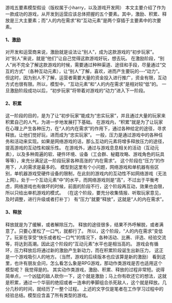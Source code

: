 游戏五要素模型假设（版权属于小harry，以及游戏开发网）
本文主要介绍了作为一款成功的游戏，从开发到运营应该总体把握的五个要素。其中，激励、积累、释放是三大主要素；而“人的内在需求”和“互动元素”是两个穿插于主要素中的次要素。
#### 1、激励
对开发和运营商来说，激励就是设法让“别人”，成为这款游戏的“初步玩家”。
对“别人”来说，就是“他们”让自己觉得这款游戏好玩，想去玩。
在激励阶段，“别人”尚不完全了解这款游戏的时候，需要通过种种渠道、途径和手段，尽量通过“交互的方式”（各种互动元素），让“别人”了解，喜欢，进而产生要玩的---“动力”。
但这时，因为别人不了解，运营者需要大量的资金投入进行推广，资金有限，互动方式也很有限。所以，模型中，“互动元素”和“人的内在需求”是相对较“低”的。
一旦激励阶段成功以后，“初步玩家”将带着对游戏的“动力”进入下一阶段。
#### 2、积累
这一阶段的目的，是为了让“初步玩家”能成为“忠实玩家”，并且通过大量的玩家来积累自己的人气，为进一步地发展打下基础。
在游戏内，“积累”就是为了让玩家在心理上产生各种压力，在“人的内在需求”的作用下，通过各种给定的途径，寻求释放。让他们觉好玩，进而成为“忠实玩家”。
一般，压力是通过游戏中的各种任务和活动来实现。如果是网络游戏的话，那么互动的元素将增多释放压力的途径，提高游戏的互动性和娱乐性。
在游戏外，通过与游戏息息相关的活动（互动元素），以及多种周遍的软、硬件环境、设备（工会群、秘籍攻略、游戏角色的玩具等等），来充分满足这一阶段玩家各种高涨的“内在需求”。
这个阶段在“压力”的作用下，人的需求是最多的。
模型到这里有个小问题，网络游戏和单机器有些区别，单机器游戏受硬件设备的限制，在此刻的游戏内的互动性不如网络游戏（无法上网）。处于一个互动元素“中”的水平，而网络游戏则是“高”，不过出于平衡考虑，网络游戏也有做坏的时候，前面的阶段不行，这个阶段再互动，效果也会限，所以只给出单机游戏的模式。
（在这个阶段，要充分收集情报、听取玩家意见，及时调整，进行升级或者打补丁）
有“压力”就要“释放”，这就是“人的内在需求”。
#### 3、释放
释放就是为了缓解，或者解除压力。
释放的途径很多，结果不外呼解脱，或者满意了。只要心里松了一口气，就都行了。
所以，这个阶段，“人的内在需求”变低了。玩家在享受“快乐或者松一口气”的情况下，各种活动、比赛、评选、经验交流等，将达到高潮。因此这个阶段的“互动元素”水平也是相当高的。
游戏会有循环，压力释放后将通过新的激励产生新动力，而在积累阶段诞生出新压力，
这正是一个游戏吸引人的地方。（当然，游戏的后续版本也应该算是新的激励） 
看到这里，也许有朋友会问，怎么看怎么象是RPG游戏，那动作类游戏是否也适用这个模型呢？
我觉得是的。
其实动作类游戏，激励、积累、释放的过程非常短。说得简单点，一个凶猛的敌人砍你一下，这个就是激励；马上你有砍还它的想法，这就是积累，通过一个华丽的绝招或者一连串的拳脚组合杀死敌人，这个就是释放。几分几秒的时间，就经历了一整个过程。
上述的文字仅是笔者在工作学习过程中的经验总结。模型应含盖了所有类型的游戏。